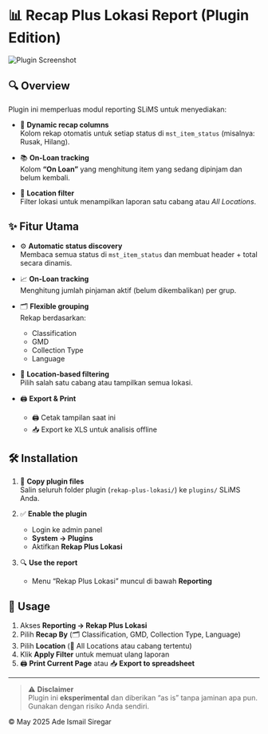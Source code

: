 # 📊 Recap Plus Lokasi Report (Plugin Edition)

![Plugin Screenshot](https://github.com/user-attachments/assets/7e6894e3-2f26-4b87-8f92-561efa4f2a18)

## 🔍 Overview

Plugin ini memperluas modul reporting SLiMS untuk menyediakan:

- 🔄 **Dynamic recap columns**  
  Kolom rekap otomatis untuk setiap status di `mst_item_status` (misalnya: Rusak, Hilang).

- 📚 **On-Loan tracking**  
  Kolom **“On Loan”** yang menghitung item yang sedang dipinjam dan belum kembali.

- 📍 **Location filter**  
  Filter lokasi untuk menampilkan laporan satu cabang atau _All Locations_.

## ✨ Fitur Utama

- ⚙️ **Automatic status discovery**  
  Membaca semua status di `mst_item_status` dan membuat header + total secara dinamis.

- 📈 **On-Loan tracking**  
  Menghitung jumlah pinjaman aktif (belum dikembalikan) per grup.

- 🗂️ **Flexible grouping**  
  Rekap berdasarkan:
  - Clas­si­fi­ca­tion  
  - GMD  
  - Collection Type  
  - Language

- 📍 **Location-based filtering**  
  Pilih salah satu cabang atau tampilkan semua lokasi.

- 🖨️ **Export & Print**  
  - 🖨️ Cetak tampilan saat ini  
  - 📥 Export ke XLS untuk analisis offline

## 🛠️ Installation

1. 📂 **Copy plugin files**  
   Salin seluruh folder plugin (`rekap-plus-lokasi/`) ke `plugins/` SLiMS Anda.

2. ✅ **Enable the plugin**  
   - Login ke admin panel  
   - **System → Plugins**  
   - Aktifkan **Rekap Plus Lokasi**

3. 🔍 **Use the report**  
   - Menu “Rekap Plus Lokasi” muncul di bawah **Reporting**

## 🚀 Usage

1. Akses **Reporting → Rekap Plus Lokasi**  
2. Pilih **Recap By** (🗂️ Classification, GMD, Collection Type, Language)  
3. Pilih **Location** (📍 All Locations atau cabang tertentu)  
4. Klik **Apply Filter** untuk memuat ulang laporan  
5. 🖨️ **Print Current Page** atau 📥 **Export to spreadsheet**

---

> ⚠️ **Disclaimer**  
> Plugin ini **eksperimental** dan diberikan “as is” tanpa jaminan apa pun.  
> Gunakan dengan risiko Anda sendiri.

© May 2025 Ade Ismail Siregar  
